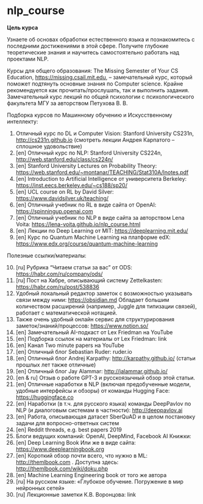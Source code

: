 # nlp_course
**Цель курса**

Узнаете об основах обработки естественного языка и познакомитесь с последними достижениями в этой сфере. 
Получите глубокие теоретические знания и научитесь самостоятельно работать над проектами NLP.


Курсы для общего образования:
The Missing Semester of Your CS Education, https://missing.csail.mit.edu, – замечательный курс, который поможет подтянуть основные знания по Computer science. Крайне рекомендуется как прочитать/прослушать, так и выполнить задания.
Замечательный курс лекций по общей психологии с психологического факультета МГУ за авторством Петухова В. В.

Подборка курсов по Машинному обучению и Искусственному интеллекту:
1. Отличный курс по DL и Computer Vision: Stanford University CS231n, http://cs231n.github.io (смотреть лекции Андрея Карпатого – сплошное удовольствие)
2. [en] Отличный курс по NLP: Stanford University CS224n,  http://web.stanford.edu/class/cs224n/
3. [en] Stanford University Lectures on Probability Theory: https://web.stanford.edu/~montanar/TEACHING/Stat310A/lnotes.pdf
4. [en] Introduction to Artificial Intelligence от университета Berkeley: https://inst.eecs.berkeley.edu/~cs188/sp20/
5. [en] UCL course on RL by David Silver: https://www.davidsilver.uk/teaching/
6. [en] Отличный учебник по RL в виде сайта от OpenAI: https://spinningup.openai.com
7. [en] Отличный учебник по NLP в виде сайта за авторством Lena Voita: https://lena-voita.github.io/nlp_course.html
8. [en] Лекции по Deep Learning от MIT: https://deeplearning.mit.edu/
9. [en] Курс по Quantum Machine Learning на платформе edX: https://www.edx.org/course/quantum-machine-learning

Полезные ссылки/материалы:

10. [ru] Рубрика “Читаем статьи за вас” от ODS: https://habr.com/ru/company/ods/
11. [ru] Пост на Хабре, описывающий систему Zettelkasten:  https://habr.com/ru/post/538836
12. Удобный локальный редактор заметок с возможностью указывать связи между ними: https://obsidian.md Обладает большим количеством расширений (например, Juggle для типизации связей), работает с математической нотацией.
13. Также очень удобный онлайн сервис для структурирования заметок/знаний/процессов: https://www.notion.so/
14. [en] Замечательный AI-подкаст от Lex Friedman на YouTube
15. [en] Подборка ссылок на материалы от Lex Friedman: link
16. [en] Канал Two minute papers на YouTube
17. [en] Отличный блог Sebastian Ruder: ruder.io
18. [en] Отличный блог Andrej Karpathy: http://karpathy.github.io/ (статьи прошлых лет также отличные)
19. [en] Отличный блог Jay Alammar: http://jalammar.github.io/
20. [en & ru] Отзыв о работе GPT-3 и русскоязычный обзор этой статьи.
21. [en] Отличные наработки в NLP (включая предобученные модели, удобные интерфейсы и обзоры) от команды Hugging Face: https://huggingface.co
22. [en] Наработки (в т.ч. для русского языка) команды DeepPavlov по NLP (и диалоговым системам в частности): http://deeppavlov.ai
23. [en] Работа, описывающая датасет SberQuAD и в целом постановку задачи для вопросно-ответных систем
24. [en] Reddit threads, e.g. best papers 2019
25. Блоги ведущих компаний: OpenAI, DeepMind, Facebook AI
Книжки: 
26. [en] Deep Learning Book Или же в виде сайта: https://www.deeplearningbook.org
27. [en] Короткий обзор почти всего, что нужно в ML: http://themlbook.com . Доступна здесь: http://themlbook.com/wiki/doku.php
28. [en] Machine Learning Engineering book от того же автора
29. [ru] На русском языке: «Глубокое обучение. Погружение в мир нейронных сетей»
30. [ru] Лекционные заметки К.В. Воронцова: link
